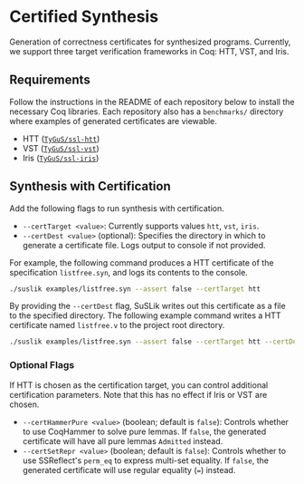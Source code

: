 # Certified Synthesis

Generation of correctness certificates for synthesized programs.
Currently, we support three target verification frameworks in Coq: HTT, VST, and Iris.

## Requirements

Follow the instructions in the README of each repository below to install the necessary
Coq libraries. Each repository also has a `benchmarks/` directory where examples of generated
certificates are viewable.

- HTT ([`TyGuS/ssl-htt`](https://github.com/TyGuS/ssl-htt))
- VST ([`TyGuS/ssl-vst`](https://github.com/TyGuS/ssl-vst))
- Iris ([`TyGuS/ssl-iris`](https://github.com/TyGuS/ssl-iris))

## Synthesis with Certification

Add the following flags to run synthesis with certification.

- `--certTarget <value>`: Currently supports values `htt`, `vst`, `iris`.
- `--certDest <value>` (optional): Specifies the directory in which to generate a certificate file. Logs output to console if not provided.

For example, the following command produces a HTT certificate of the specification `listfree.syn`, and logs its contents to the console.

```bash
./suslik examples/listfree.syn --assert false --certTarget htt
```

By providing the `--certDest` flag, SuSLik writes out this certificate as a file to the specified directory. The following example command writes a HTT certificate named `listfree.v` to the project root directory.

```bash
./suslik examples/listfree.syn --assert false --certTarget htt --certDest .
```

### Optional Flags

If HTT is chosen as the certification target, you can control additional certification parameters.
Note that this has no effect if Iris or VST are chosen.

- `--certHammerPure <value>` (boolean; default is `false`):
Controls whether to use CoqHammer to solve pure lemmas.
If `false`, the generated certificate will have all pure lemmas `Admitted` instead.
- `--certSetRepr <value>` (boolean; default is `false`):
Controls whether to use SSReflect's `perm_eq` to express multi-set equality.
If `false`, the generated certificate will use regular equality (`=`) instead.
